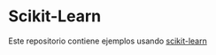 # Scikit-Learn
Este repositorio contiene ejemplos usando [scikit-learn](https://scikit-learn.org/stable/)

